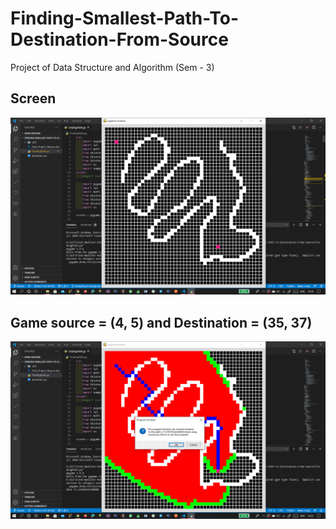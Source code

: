 # Finding-Smallest-Path-To-Destination-From-Source
Project of Data Structure and Algorithm (Sem - 3)

## Screen

![alt text](https://github.com/DZ521111/Finding-Smallest-Path-To-Destination-From-Source/blob/master/screen.png?raw=true)

## Game source = (4, 5) and Destination = (35, 37)

![alt text](https://github.com/DZ521111/Finding-Smallest-Path-To-Destination-From-Source/blob/master/end.png?raw=true)
